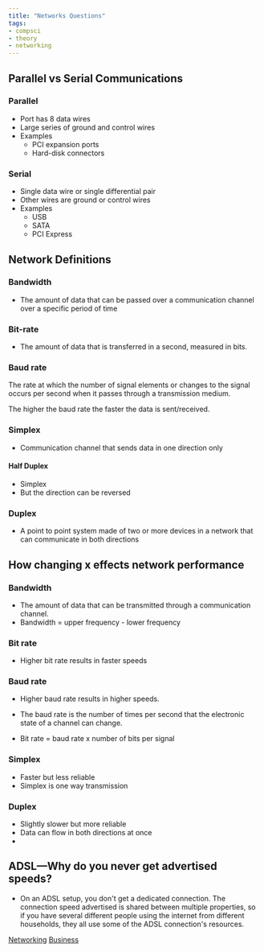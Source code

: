 ```yaml
---
title: "Networks Questions"
tags:
- compsci
- theory
- networking
---
```


## Parallel vs Serial Communications

### Parallel

- Port has 8 data wires
- Large series of ground and control wires
- Examples
	- PCI expansion ports
	- Hard-disk connectors

### Serial

- Single data wire or single differential pair
- Other wires are ground or control wires
- Examples
	- USB
	- SATA
	- PCI Express


## Network Definitions

### Bandwidth

- The amount of data that can be passed over a communication channel over a specific period of time

### Bit-rate

- The amount of data that is transferred in a second, measured in bits.

### Baud rate

The rate at which the number of signal elements or changes to the signal occurs per second when it passes through a transmission medium.

The higher the baud rate the faster the data is sent/received.


### Simplex

- Communication channel that sends data in one direction only 

#### Half Duplex

- Simplex
- But the direction can be reversed

### Duplex

- A point to point system made of two or more devices in a network that can communicate in both directions

## How changing x effects network performance

### Bandwidth

- The amount of data that can be transmitted through a communication channel.
- Bandwidth = upper frequency - lower frequency

### Bit rate

- Higher bit rate results in faster speeds

### Baud rate

- Higher baud rate results in higher speeds.
- The baud rate is the number of times per second that the electronic state of a channel can change.

- Bit rate = baud rate x number of bits per signal

### Simplex

- Faster but less reliable
- Simplex is one way transmission

### Duplex

- Slightly slower but more reliable
- Data can flow in both directions at once
- 

## ADSL—Why do you never get advertised speeds?

- On an ADSL setup, you don't get a dedicated connection. The connection speed advertised is shared between multiple properties, so if you have several different people using the internet from different households, they all use some of the ADSL connection's resources.



[Networking](sixth/CompSci/Theory/Networking/Networking)
[Business](/Business)